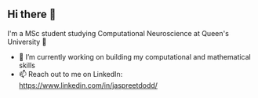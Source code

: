 ## Hi there 👋
I'm a MSc student studying Computational Neuroscience at Queen's University 🧠
* 🔭 I’m currently working on building my computational and mathematical skills
* 📫 Reach out to me on LinkedIn: https://www.linkedin.com/in/jaspreetdodd/
<!--
**jaspreet-dodd/jaspreet-dodd** is a ✨ _special_ ✨ repository because its `README.md` (this file) appears on your GitHub profile.

Here are some ideas to get you started:

- 🔭 I’m currently working on ...
- 🌱 I’m currently learning ...
- 👯 I’m looking to collaborate on ...
- 🤔 I’m looking for help with ...
- 💬 Ask me about ...
- 📫 How to reach me: ...
- 😄 Pronouns: ...
- ⚡ Fun fact: ...
-->
